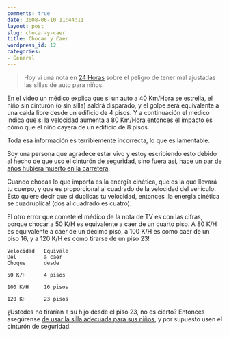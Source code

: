 ```yaml
---
comments: true
date: 2008-06-10 11:44:11
layout: post
slug: chocar-y-caer
title: Chocar y Caer
wordpress_id: 12
categories:
- General
---
```


> Hoy vi una nota en [24 Horas](http://www.24horas.cl/) sobre el peligro de tener mal ajustadas las sillas de auto para niños.

En el video un médico explica que si un auto a 40 Km/Hora se estrella, el niño sin cinturón (o sin silla) saldrá disparado, y el golpe será equivalente a una caida libre desde un edificio de 4 pisos. Y a continuación el médico indica que si la velocidad aumenta a 80 Km/Hora entonces el impacto es cómo que el niño cayera de un edificio de 8 pisos.

Toda esa información es terriblemente incorrecta, lo que es lamentable.

Soy una persona que agradece estar vivo y estoy escribiendo esto debido al hecho de que uso el cinturón de seguridad, sino fuera así, [hace un par de años hubiera muerto en la carretera](http://www.lnds.net/2006/01/accidente.html).

Cuando chocas lo que importa es la energía cinética, que es la que llevará tu cuerpo, y que es proporcional al cuadrado de la velocidad del vehículo. Esto quiere decir que si duplicas tu velocidad, entonces ¡la energía cinética se cuadruplica! (dos al cuadrado es cuatro).

El otro error que comete el médico de la nota de TV es con las cifras, porque chocar a 50 K/H es equivalente a caer de un cuarto piso. A 80 K/H es equivalente a caer de un décimo piso, a 100 K/H es como caer de un piso 16, y a 120 K/H es como tirarse de un piso 23!

    Velocidad   Equivale  
    Del         a caer  
    Choque      desde

    50 K/H      4 pisos

    100 K/H     16 pisos

    120 KH      23 pisos

¿Ustedes no tirarían a su hijo desde el piso 23, no es cierto? Entonces asegúrense [de usar la silla adecuada para sus niños](http://www.conaset.cl/cms_conaset/jsp/pagina.jsp?secc=9&zona=22&ctnd=975), y por supuesto usen el cinturón de seguridad.



